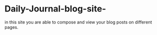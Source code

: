 # Daily-Journal-blog-site-
in this site you are able to compose and view your blog posts on different pages.
